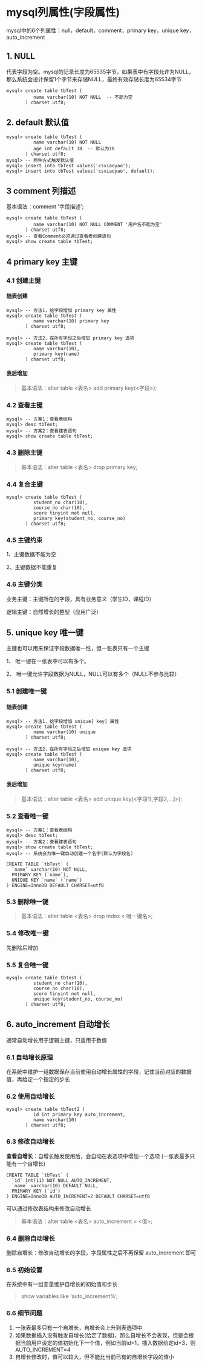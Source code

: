 # mysql列属性(字段属性)

mysql中的6个列属性：null，default，comment，primary key，unique key，auto_increment

## 1. NULL

代表字段为空。mysql的记录长度为65535字节，如果表中有字段允许为NULL，那么系统会设计保留1个字节来存储NULL，最终有效存储长度为65534字节

```
mysql> create table tbTest (
          name varchar(10) NOT NULL  -- 不能为空
       ) charset utf8;
```

## 2. default 默认值

```
mysql> create table tbTest (
          name varchar(10) NOT NULL
          age int default 18  -- 默认为18	
       ) charset utf8;
mysql> -- 两种方式触发默认值
mysql> insert into tbTest values('csxiaoyao');
mysql> insert into tbTest values('csxiaoyao', default);
```

## 3 comment 列描述

基本语法：comment '字段描述';

```
mysql> create table tbTest (
          name varchar(10) NOT NULL COMMENT '用户名不能为空'
       ) charset utf8;
mysql> -- 查看Comment必须通过查看表创建语句
mysql> show create table tbTest;
```

## 4 primary key 主键

### 4.1 创建主键

#### 随表创建

```
mysql> -- 方法1，给字段增加 primary key 属性
mysql> create table tbTest (
          name varchar(10) primary key
       ) charset utf8;

mysql> -- 方法2，在所有字段之后增加 primary key 选项
mysql> create table tbTest (
          name varchar(10),
          primary key(name)
       ) charset utf8;
```

#### 表后增加

> 基本语法：alter table <表名> add primary key(<字段>);

### 4.2 查看主键

```
mysql> -- 方案1：查看表结构
mysql> desc tbTest;
mysql> -- 方案2：查看建表语句
mysql> show create table tbTest;
```

### 4.3 删除主键

> 基本语法：alter table <表名> drop primary key;

### 4.4 复合主键

```
mysql> create table tbTest (
          student_no char(10),
          course_no char(10),
          score tinyint not null,
          primary key(student_no, course_no)
       ) charset utf8;
```

### 4.5 主键约束

1、主键数据不能为空

2、主键数据不能重复

### 4.6 主键分类

业务主键：主键所在的字段，具有业务意义（学生ID，课程ID）

逻辑主键：自然增长的整型（应用广泛）

## 5. unique key 唯一键 

主键也可以用来保证字段数据唯一性，但一张表只有一个主键

1、	唯一键在一张表中可以有多个。

2、	唯一键允许字段数据为NULL，NULL可以有多个（NULL不参与比较）

### 5.1 创建唯一键

#### 随表创建

```
mysql> -- 方法1，给字段增加 unique[ key] 属性
mysql> create table tbTest (
          name varchar(10) unique
       ) charset utf8;

mysql> -- 方法2，在所有字段之后增加 unique key 选项
mysql> create table tbTest (
          name varchar(10),
          unique key(name)
       ) charset utf8;
```

#### 表后增加

> 基本语法：alter table <表名> add unique key(<字段1[,字段2,...]>);

### 5.2 查看唯一键

```
mysql> -- 方案1：查看表结构
mysql> desc tbTest;
mysql> -- 方案2：查看建表语句
mysql> show create table tbTest;
mysql> -- 系统会为唯一键自动创建一个名字(默认为字段名)

CREATE TABLE `tbTest` (
  `name` varchar(10) NOT NULL,
  PRIMARY KEY (`name`),
  UNIQUE KEY `name` (`name`)
) ENGINE=InnoDB DEFAULT CHARSET=utf8
```

### 5.3 删除唯一键

> 基本语法：alter table <表名> drop index < 唯一键名>;

### 5.4 修改唯一键

先删除后增加

### 5.5 复合唯一键

```
mysql> create table tbTest (
          student_no char(10),
          course_no char(10),
          score tinyint not null,
          unique key(student_no, course_no)
       ) charset utf8;
```

## 6. auto_increment 自动增长

通常自动增长用于逻辑主键，只适用于数值

### 6.1 自动增长原理

在系统中维护一组数据保存当前使用自动增长属性的字段，记住当前对应的数据值，再给定一个指定的步长

### 6.2 使用自动增长

```
mysql> create table tbTest2 (
          id int primary key auto_increment,
          name varchar(10)
       ) charset utf8;
```

### 6.3 修改自动增长

**查看自增长**：自增长触发使用后，会自动在表选项中增加一个选项 (一张表最多只能有一个自增长)

```
CREATE TABLE `tbTest` (
  `id` int(11) NOT NULL AUTO_INCREMENT,
  `name` varchar(10) DEFAULT NULL,
  PRIMARY KEY (`id`)
) ENGINE=InnoDB AUTO_INCREMENT=2 DEFAULT CHARSET=utf8
```

可以通过修改表结构来修改自动增长

> 基本语法：alter table <表名> auto_increment = <值>;

### 6.4 删除自动增长

删除自增长：修改自动增长的字段，字段属性之后不再保留 auto_increment 即可

### 6.5 初始设置

在系统中有一组变量维护自增长的初始值和步长

> show variables like ‘auto_increment%’;

### 6.6 细节问题

1. 一张表最多只有一个自增长，自增长会上升到表选项中
2. 如果数据插入没有触发自增长(给定了数据)，那么自增长不会表现，但是会根据当前用户设定的值初始化下一个值，例如当前id=1，插入数据给定id=3，则AUTO_INCREMENT=4
3. 自增长修改时，值可以较大，但不能比当前已有的自增长字段的值小